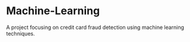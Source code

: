 # Machine-Learning
A project focusing on credit card fraud detection using machine learning techniques.
